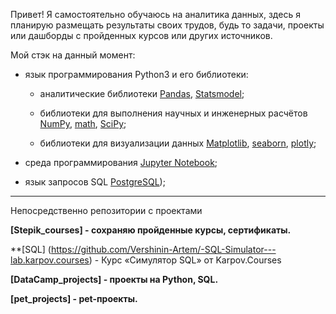 Привет! Я самостоятельно обучаюсь на аналитика данных, здесь я планирую размещать результаты своих трудов, будь то задачи, проекты или дашборды с пройденных курсов или других источников.

Мой стэк на данный момент:

* язык программирования Python3 и его библиотеки:

    + аналитические библиотеки [Pandas](https://pandas.pydata.org/), [Statsmodel](https://www.statsmodels.org/stable/index.html);

    + библиотеки для выполнения научных и инженерных расчётов [NumPy](https://numpy.org/), [math](https://docs.python.org/3/library/math.html), [SciPy](https://scipy.org/);

    + библиотеки для визуализации данных [Matplotlib](https://matplotlib.org/), [seaborn](https://seaborn.pydata.org/), [plotly](https://plotly.com/python/);

* среда программирования [Jupyter Notebook](https://jupyter.org/);

* язык запросов SQL [PostgreSQL](https://www.postgresql.org/));

-----------------------------
Непосредственно репозитории с проектами

**[Stepik_courses] - сохраняю пройденные курсы, сертификаты.**

**[SQL] (https://github.com/Vershinin-Artem/-SQL-Simulator---lab.karpov.courses) - Курс «Симулятор SQL» от Karpov.Courses

**[DataCamp_projects] - проекты на Python, SQL.**

**[pet_projects] - pet-проекты.**

